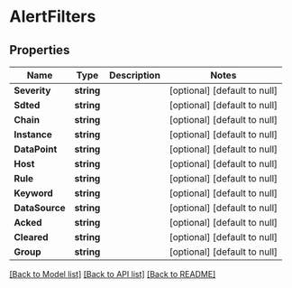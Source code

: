 # AlertFilters

## Properties
Name | Type | Description | Notes
------------ | ------------- | ------------- | -------------
**Severity** | **string** |  | [optional] [default to null]
**Sdted** | **string** |  | [optional] [default to null]
**Chain** | **string** |  | [optional] [default to null]
**Instance** | **string** |  | [optional] [default to null]
**DataPoint** | **string** |  | [optional] [default to null]
**Host** | **string** |  | [optional] [default to null]
**Rule** | **string** |  | [optional] [default to null]
**Keyword** | **string** |  | [optional] [default to null]
**DataSource** | **string** |  | [optional] [default to null]
**Acked** | **string** |  | [optional] [default to null]
**Cleared** | **string** |  | [optional] [default to null]
**Group** | **string** |  | [optional] [default to null]

[[Back to Model list]](../README.md#documentation-for-models) [[Back to API list]](../README.md#documentation-for-api-endpoints) [[Back to README]](../README.md)



